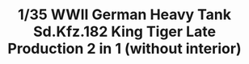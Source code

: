 ---
title: "1/35 WWII German Heavy Tank Sd.Kfz.182 King Tiger  Late Production 2 in 1 (without interior)"
price: TBA
desc: ""
img_path: "/assets/img/TAKO2130.jpg"
brand: AMMO
available: true
special_offer: false
new: false
soon: false
cat: "Plasticne-Makete"
subcat: "PM-TAKOM"
subsubcat: ""
---